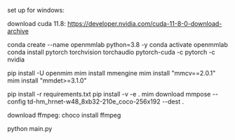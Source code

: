 set up for windows:

download cuda 11.8: https://developer.nvidia.com/cuda-11-8-0-download-archive

conda create --name openmmlab python=3.8 -y
conda activate openmmlab
conda install pytorch torchvision torchaudio pytorch-cuda -c pytorch -c nvidia

pip install -U openmim
mim install mmengine
mim install "mmcv==2.0.1"
mim install "mmdet>=3.1.0"

pip install -r requirements.txt
pip install -v -e .
mim download mmpose --config td-hm_hrnet-w48_8xb32-210e_coco-256x192  --dest .

download ffmpeg: choco install ffmpeg

python main.py
